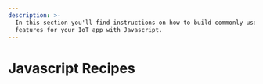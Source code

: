 ```yaml
---
description: >-
  In this section you'll find instructions on how to build commonly used
  features for your IoT app with Javascript.
---
```


# Javascript Recipes

